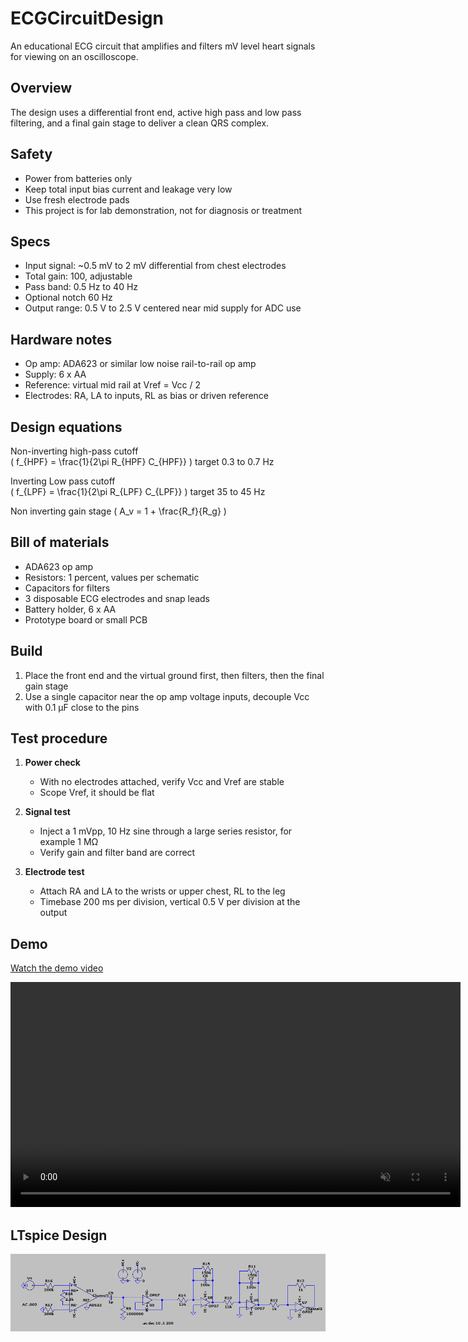 # ECGCircuitDesign
An educational ECG circuit that amplifies and filters mV level heart signals for viewing on an oscilloscope.

## Overview
The design uses a differential front end, active high pass and low pass filtering, and a final gain stage to deliver a clean QRS complex.

## Safety
- Power from batteries only
- Keep total input bias current and leakage very low
- Use fresh electrode pads
- This project is for lab demonstration, not for diagnosis or treatment

## Specs
- Input signal: ~0.5 mV to 2 mV differential from chest electrodes
- Total gain: 100, adjustable
- Pass band: 0.5 Hz to 40 Hz
- Optional notch 60 Hz
- Output range: 0.5 V to 2.5 V centered near mid supply for ADC use


## Hardware notes
- Op amp: ADA623 or similar low noise rail-to-rail op amp
- Supply: 6 x AA 
- Reference: virtual mid rail at Vref = Vcc / 2
- Electrodes: RA, LA to inputs, RL as bias or driven reference

## Design equations
Non-inverting high-pass cutoff  
\( f_{HPF} = \frac{1}{2\pi R_{HPF} C_{HPF}} \)  target 0.3 to 0.7 Hz

Inverting Low pass cutoff  
\( f_{LPF} = \frac{1}{2\pi R_{LPF} C_{LPF}} \)  target 35 to 45 Hz

Non inverting gain stage
\( A_v = 1 + \frac{R_f}{R_g} \)

## Bill of materials 
- ADA623 op amp
- Resistors: 1 percent, values per schematic
- Capacitors for filters
- 3 disposable ECG electrodes and snap leads
- Battery holder, 6 x AA 
- Prototype board or small PCB

## Build
1. Place the front end and the virtual ground first, then filters, then the final gain stage
2. Use a single capacitor near the op amp voltage inputs, decouple Vcc with 0.1 µF close to the pins

## Test procedure

1. **Power check**  
   - With no electrodes attached, verify Vcc and Vref are stable  
   - Scope Vref, it should be flat

2. **Signal test**  
   - Inject a 1 mVpp, 10 Hz sine through a large series resistor, for example 1 MΩ  
   - Verify gain and filter band are correct

3. **Electrode test**  
   - Attach RA and LA to the wrists or upper chest, RL to the leg  
   - Timebase 200 ms per division, vertical 0.5 V per division at the output  
## Demo

[ Watch the demo video](WorkingECG.mov)

<!-- Inline player. Works best in Safari for MOV files -->
<video src="WorkingECG.mov" width="720" controls muted></video>

## LTspice Design

![LTspice schematic](Ecgltspice.png)


